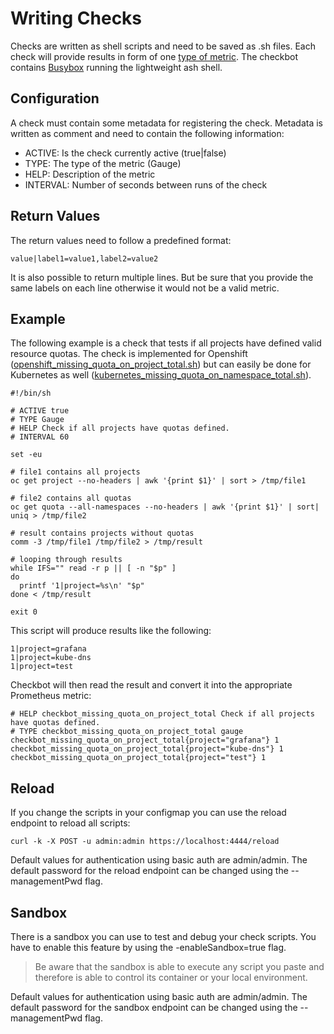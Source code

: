 # Writing Checks

Checks are written as shell scripts and need to be saved as .sh files. Each check will provide results in form of one [type of metric](https://prometheus.io/docs/concepts/metric_types/). The checkbot contains [Busybox](https://busybox.net/) running the lightweight ash shell.

## Configuration

A check must contain some metadata for registering the check. Metadata is written as comment and need to contain the following information:

* ACTIVE: Is the check currently active (true|false)
* TYPE: The type of the metric (Gauge)
* HELP: Description of the metric
* INTERVAL: Number of seconds between runs of the check

## Return Values

The return values need to follow a predefined format:
```
value|label1=value1,label2=value2
```
It is also possible to return multiple lines. But be sure that you provide the same labels on each line otherwise it would not be a valid metric.

## Example

The following example is a check that tests if all projects have defined valid resource quotas. The check is implemented for Openshift ([openshift_missing_quota_on_project_total.sh](../scripts/examples/openshift_missing_quota_on_project_total.sh)) but can easily be done for Kubernetes as well ([kubernetes_missing_quota_on_namespace_total.sh](../scripts/examples/kubernetes_missing_quota_on_namespace_total.sh)).

```
#!/bin/sh

# ACTIVE true
# TYPE Gauge
# HELP Check if all projects have quotas defined.
# INTERVAL 60

set -eu

# file1 contains all projects
oc get project --no-headers | awk '{print $1}' | sort > /tmp/file1

# file2 contains all quotas
oc get quota --all-namespaces --no-headers | awk '{print $1}' | sort| uniq > /tmp/file2

# result contains projects without quotas
comm -3 /tmp/file1 /tmp/file2 > /tmp/result

# looping through results
while IFS="" read -r p || [ -n "$p" ]
do
  printf '1|project=%s\n' "$p"
done < /tmp/result

exit 0
```

This script will produce results like the following:

```
1|project=grafana
1|project=kube-dns
1|project=test
```
Checkbot will then read the result and convert it into the appropriate Prometheus metric:

```
# HELP checkbot_missing_quota_on_project_total Check if all projects have quotas defined.
# TYPE checkbot_missing_quota_on_project_total gauge
checkbot_missing_quota_on_project_total{project="grafana"} 1
checkbot_missing_quota_on_project_total{project="kube-dns"} 1
checkbot_missing_quota_on_project_total{project="test"} 1
```

## Reload

If you change the scripts in your configmap you can use the reload endpoint to reload all scripts:
```
curl -k -X POST -u admin:admin https://localhost:4444/reload
```
Default values for authentication using basic auth are admin/admin. The default password for the reload endpoint can be changed using the --managementPwd flag.

## Sandbox

There is a sandbox you can use to test and debug your check scripts. You have to enable this feature by using the -enableSandbox=true flag.

> Be aware that the sandbox is able to execute any script you paste and therefore is able to control its container or your local environment.

Default values for authentication using basic auth are admin/admin. The default password for the sandbox endpoint can be changed using the --managementPwd flag.